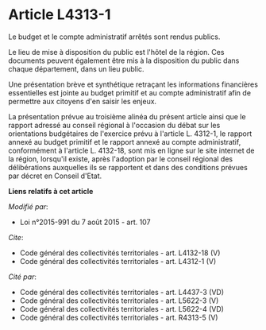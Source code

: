 # Article L4313-1

Le budget et le compte administratif arrêtés sont rendus publics. 

Le lieu de mise à disposition du public est l'hôtel de la région. Ces documents peuvent également être mis à la disposition
du public dans chaque département, dans un lieu public. 

Une présentation brève et synthétique retraçant les informations financières essentielles est jointe au budget primitif et au
compte administratif afin de permettre aux citoyens d'en saisir les enjeux. 

La présentation prévue au troisième alinéa du présent article ainsi que le rapport adressé au conseil régional à l'occasion
du débat sur les orientations budgétaires de l'exercice prévu à l'article L. 4312-1, le rapport annexé au budget primitif et
le rapport annexé au compte administratif, conformément à l'article L. 4132-18, sont mis en ligne sur le site internet de la
région, lorsqu'il existe, après l'adoption par le conseil régional des délibérations auxquelles ils se rapportent et dans des
conditions prévues par décret en Conseil d'Etat.

**Liens relatifs à cet article**

_Modifié par_:

  - Loi n°2015-991 du 7 août 2015 - art. 107

_Cite_:

  - Code général des collectivités territoriales - art. L4132-18 (V)
  - Code général des collectivités territoriales - art. L4312-1 (V)

_Cité par_:

  - Code général des collectivités territoriales - art. L4437-3 (VD)
  - Code général des collectivités territoriales - art. L5622-3 (V)
  - Code général des collectivités territoriales - art. L5622-4 (VD)
  - Code général des collectivités territoriales - art. R4313-5 (V)
